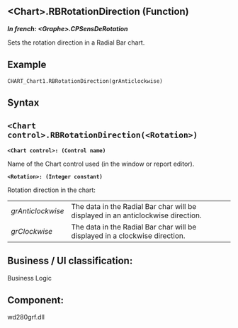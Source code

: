 


## &lt;Chart&gt;.RBRotationDirection (Function)

***In french: &lt;Graphe&gt;.CPSensDeRotation***



<a name="XUse"></a>
<a name="Use"></a>
<a name="description"></a>
Sets the rotation direction in a Radial Bar chart.
<a name="Example1"></a>
<a name="sample_code"></a>

## Example


```wl
CHART_Chart1.RBRotationDirection(grAnticlockwise)
```

<a name="XSYNTAX"></a>

## Syntax
<a name="SYNTAX1"></a>

`<Chart control>.RBRotationDirection(<Rotation>)`
---

**`<Chart control>: (Control name)`**

Name of the Chart control used (in the window or report editor).

**`<Rotation>: (Integer constant)`**

Rotation direction in the chart: 


|   |   |
| --- | --- |
| *grAnticlockwise* | The data in the Radial Bar char will be displayed in an anticlockwise direction. |
| *grClockwise* | The data in the Radial Bar char will be displayed in a clockwise direction. |





<a name="XComponent"></a>

## Business / UI classification:
Business Logic
## Component:
wd280grf.dll
